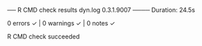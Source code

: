 ── R CMD check results dyn.log 0.3.1.9007 ────
Duration: 24.5s

0 errors ✓ | 0 warnings ✓ | 0 notes ✓

R CMD check succeeded

